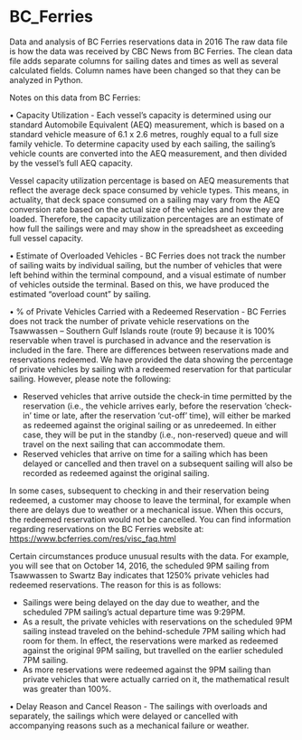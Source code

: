 # BC_Ferries
Data and analysis of BC Ferries reservations data in 2016
The raw data file is how the data was received by CBC News from BC Ferries.
The clean data file adds separate columns for sailing dates and times as well as several calculated fields. Column names have been changed so that they can be analyzed in Python. 

Notes on this data from BC Ferries:

• Capacity Utilization - Each vessel’s capacity is determined using our standard Automobile Equivalent (AEQ) measurement, which is based on a standard vehicle measure of 6.1 x 2.6 metres, roughly equal to a full size family vehicle.  To determine capacity used by each sailing, the sailing’s vehicle counts are converted into the AEQ measurement, and then divided by the vessel’s full AEQ capacity.

Vessel capacity utilization percentage is based on AEQ measurements that reflect the average deck space consumed by vehicle types.  This means, in actuality, that deck space consumed on a sailing may vary from the AEQ conversion rate based on the actual size of the vehicles and how they are loaded.  Therefore, the capacity utilization percentages are an estimate of how full the sailings were and may show in the spreadsheet as exceeding full vessel capacity.

• Estimate of Overloaded Vehicles - BC Ferries does not track the number of sailing waits by individual sailing, but the number of vehicles that were left behind within the terminal compound, and a visual estimate of number of vehicles outside the terminal.  Based on this, we have produced the estimated “overload count” by sailing.

• % of Private Vehicles Carried with a Redeemed Reservation - BC Ferries does not track the number of private vehicle reservations on the Tsawwassen – Southern Gulf Islands route (route 9) because it is 100% reservable when travel is purchased in advance and the reservation is included in the fare.  There are differences between reservations made and reservations redeemed.  We have provided the data showing the percentage of private vehicles by sailing with a redeemed reservation for that particular sailing.  However, please note the following:

- Reserved vehicles that arrive outside the check-in time permitted by the reservation (i.e., the vehicle arrives early, before the reservation ‘check-in’ time or late, after the reservation ‘cut-off’ time), will either be marked as redeemed against the original sailing or as unredeemed.  In either case, they will be put in the standby (i.e., non-reserved) queue and will travel on the next sailing that can accommodate them.
- Reserved vehicles that arrive on time for a sailing which has been delayed or cancelled and then travel on a subsequent sailing will also be recorded as redeemed against the original sailing.

In some cases, subsequent to checking in and their reservation being redeemed, a customer may choose to leave the terminal, for example when there are delays due to weather or a mechanical issue.  When this occurs, the redeemed reservation would not be cancelled.  You can find information regarding reservations on the BC Ferries website at:  https://www.bcferries.com/res/visc_faq.html  

Certain circumstances produce unusual results with the data.  For example, you will see that on October 14, 2016, the scheduled 9PM sailing from Tsawwassen to Swartz Bay indicates that 1250% private vehicles had redeemed reservations.  The reason for this is as follows:

- Sailings were being delayed on the day due to weather, and the scheduled 7PM sailing’s actual departure time was 9:29PM.
- As a result, the private vehicles with reservations on the scheduled 9PM sailing instead traveled on the behind-schedule 7PM sailing which had room for them.  In effect, the reservations were marked as redeemed against the original 9PM sailing, but travelled on the earlier scheduled 7PM sailing.
- As more reservations were redeemed against the 9PM sailing than private vehicles that were actually carried on it, the mathematical result was greater than 100%.

• Delay Reason and Cancel Reason - The sailings with overloads and separately, the sailings which were delayed or cancelled with accompanying reasons such as a mechanical failure or weather.

